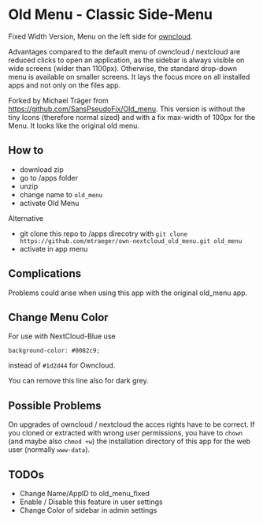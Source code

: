 Old Menu - Classic Side-Menu
============================

Fixed Width Version, Menu on the left side for [owncloud](http://owncloud.org/).

Advantages compared to the default menu of owncloud / nextcloud are reduced clicks to open an application, as the sidebar is always visible on wide screens (wider than 1100px). Otherwise, the standard drop-down menu is available on smaller screens. It lays the focus more on all installed apps and not only on the files app.

Forked by Michael Träger from https://github.com/SansPseudoFix/Old_menu. This version is without the tiny Icons (therefore normal sized) and with a fix max-width of 100px for the Menu. It looks like the original old menu.


## How to

* download zip
* go to /apps folder
* unzip
* change name to `old_menu`
* activate Old Menu

Alternative
* git clone this repo to /apps direcotry with `git clone https://github.com/mtraeger/own-nextcloud_old_menu.git old_menu`
* activate in app menu

## Complications

Problems could arise when using this app with the original old_menu app.

## Change Menu Color

For use with NextCloud-Blue use 
```
background-color: #0082c9; 
```
instead of `#1d2d44` for Owncloud.

You can remove this line also for dark grey.

## Possible Problems

On upgrades of owncloud / nextcloud the acces rights have to be correct. If you cloned or extracted with wrong user permissions, you have to `chown` (and maybe also `chmod +w`) the installation directory of this app for the web user (normally `www-data`).

## TODOs

* Change Name/AppID to old_menu_fixed
* Enable / Disable this feature in user settings 
* Change Color of sidebar in admin settings


